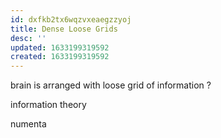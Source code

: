 ```yaml
---
id: dxfkb2tx6wqzvxeaegzzyoj
title: Dense Loose Grids
desc: ''
updated: 1633199319592
created: 1633199319592
---
```


brain is arranged with loose grid of information ?

information theory

numenta
